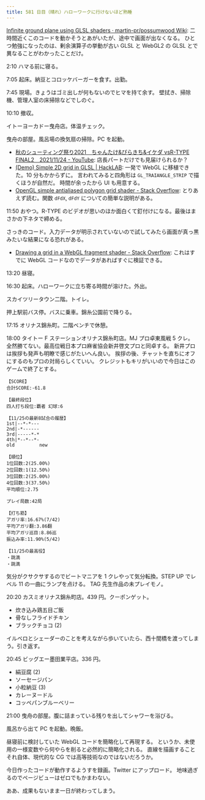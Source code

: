 ```yaml
---
title: 581 日目（晴れ）ハローワークに行けないほど熟睡
---
```


[Infinite ground plane using GLSL shaders · martin-pr/possumwood Wiki](https://github.com/martin-pr/possumwood/wiki/Infinite-ground-plane-using-GLSL-shaders):
二時間近くこのコードを動かそうとあがいたが、途中で画面が出なくなる。
ひとつ勉強になったのは、剰余演算子の挙動が古い GLSL と WebGL2 の GLSL とで異なることがわかったことだけ。

2:10 ハマる前に寝る。

7:05 起床。納豆とコロッケバーガーを食す。出勤。

7:45 現場。きょうはゴミ出しが何もないのでヒマを持て余す。
壁拭き、掃除機、管理人室の床掃除などでしのぐ。

10:10 撤収。

イトーヨーカドー曳舟店。体温チェック。

曳舟の部屋。風呂場の換気扇の掃除。PC を起動。

* [秋のシューティング祭り2021　ちゃんたけ&amp;ぴらきち&amp;イケダ vsR-TYPE FINAL2　2021/11/24 - YouTube](https://www.youtube.com/watch?v=SlGKHkDecMg):
  店長パートだけでも見届けられるか？
* [(Demo) Simple 2D grid in GLSL &#x7c; HackLAB](https://www.geeks3d.com/hacklab/20180611/demo-simple-2d-grid-in-glsl/):
  一発で WebGL に移植できた。10 分もかからずに。
  言われてみると四角形は `GL_TRAIANGLE_STRIP` で描くほうが自然だ。
  時間が余ったから UI も用意する。
* [OpenGL simple antialiased polygon grid shader - Stack Overflow](https://stackoverflow.com/questions/63408121/opengl-simple-antialiased-polygon-grid-shader):
  とりあえず読む。関数 `dFdX`, `dFdY` についての簡単な説明がある。

11:50 おやつ。R-TYPE のビデオが思いのほか面白くて釘付けになる。最後はまさかの下ネタで締める。

さっきのコード。入力データが明示されていないので試してみたら画面が真っ黒みたいな結果になる恐れがある。

* [Drawing a grid in a WebGL fragment shader - Stack Overflow](https://stackoverflow.com/questions/24772598/drawing-a-grid-in-a-webgl-fragment-shader):
  これはすでに WebGL コードなのでデータがあればすぐに検証できる。

13:20 昼寝。

16:30 起床。ハローワークに立ち寄る時間が溶けた。外出。

スカイツリータウン二階。トイレ。

押上駅前バス停。バスに乗車。錦糸公園前で降りる。

17:15 オリナス錦糸町。二階ベンチで休憩。

18:00 タイトー F ステーションオリナス錦糸町店。MJ プロ卓東風戦 5 クレ。
全然勝てない。最高位戦日本プロ麻雀協会新井啓文プロと同卓する。
新井プロは挨拶も発声も明瞭で感じがたいへん良い。
挨拶の後、チャットを直ちにオフにするのもプロの対局らしくていい。
クレジットもキリがいいので今日はこのゲームで終了とする。

```text
【SCORE】
合計SCORE:-61.8

【最終段位】
四人打ち段位:覇者 幻球:6

【11/25の最新8試合の履歴】
1st|--*-*---
2nd|-*------
3rd|-----*-*
4th|*--*--*-
old         new

【順位】
1位回数:2(25.00%)
2位回数:1(12.50%)
3位回数:2(25.00%)
4位回数:3(37.50%)
平均順位:2.75

プレイ局数:42局

【打ち筋】
アガリ率:16.67%(7/42)
平均アガリ翻:3.86翻
平均アガリ巡目:8.86巡
振込み率:11.90%(5/42)

【11/25の最高役】
・跳満
・跳満
```

気分がクサクサするのでビートマニアを 1 クレやって気分転換。STEP UP でレベル 11 の一曲にランプを点ける。
TAG 先生作品の未プレイモノ。

20:20 カスミオリナス錦糸町店。439 円。クーポンゲット。

* 炊き込み鶏五目ご飯
* 骨なしフライドチキン
* ブラックチョコ (2)

イルベロとシェーダーのことを考えながら歩いていたら、西十間橋を渡ってしまう。引き返す。

20:45 ビッグエー墨田業平店。336 円。

* 絹豆腐 (2)
* ソーセージパン
* 小粒納豆 (3)
* カレーヌードル
* コッペパンブルーベリー

21:00 曳舟の部屋。腹に詰まっている残りを出してシャワーを浴びる。

風呂から出て PC を起動。晩飯。

昼寝前に検討していた WebGL コードを簡略化して再現する。
というか、未使用の一様変数やら何やらを削ると必然的に簡略化される。
直線を描画することそれ自体、現代的な CG では高等技術なのではないだろうか。

今日作ったコードが動作するようすを録画。Twitter にアップロード。
地味過ぎるのでページビューはゼロでもかまわない。

ああ、成果もないまま一日が終わってしまう。

